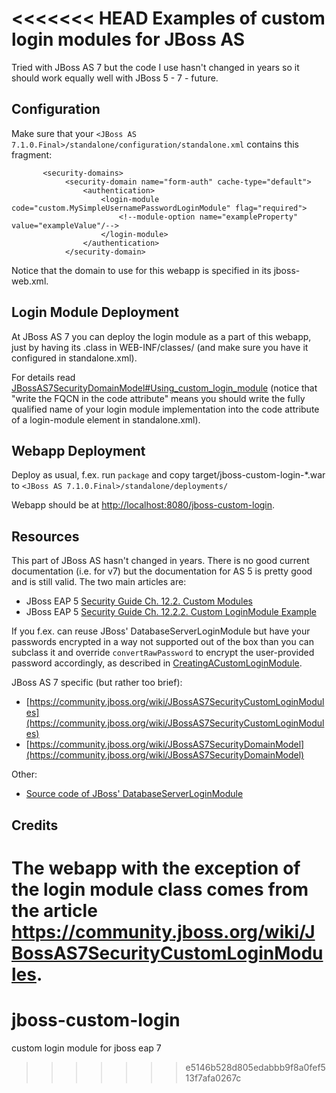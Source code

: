 <<<<<<< HEAD
Examples of custom login modules for JBoss AS
==============================================

Tried with JBoss AS 7 but the code I use hasn't changed in years so
it should work equally well with JBoss 5 - 7 - future.

Configuration
-------------

Make sure that your `<JBoss AS 7.1.0.Final>/standalone/configuration/standalone.xml`
contains this fragment:

           <security-domains>
                <security-domain name="form-auth" cache-type="default">
                    <authentication>
                        <login-module code="custom.MySimpleUsernamePasswordLoginModule" flag="required">
                            <!--module-option name="exampleProperty" value="exampleValue"/-->
                        </login-module>
                    </authentication>
                </security-domain>

Notice that the domain to use for this webapp is specified in its jboss-web.xml.

Login Module Deployment
------------------------

At JBoss AS 7 you can deploy the login module as a part of this webapp, just by having its .class in
WEB-INF/classes/ (and make sure you have it configured in standalone.xml).

For details read [JBossAS7SecurityDomainModel#Using_custom_login_module](https://community.jboss.org/wiki/JBossAS7SecurityDomainModel#Using_custom_login_module)
(notice that "write the FQCN in the code attribute" means you should write the fully qualified name of your
login module implementation into the code attribute of a login-module element in standalone.xml).

Webapp Deployment
-----------------

Deploy as usual, f.ex. run `package` and copy target/jboss-custom-login-*.war
to `<JBoss AS 7.1.0.Final>/standalone/deployments/`

Webapp should be at [http://localhost:8080/jboss-custom-login](http://localhost:8080/jboss-custom-login).

Resources
---------

This part of JBoss AS hasn't changed in years. There is no good current documentation
(i.e. for v7) but the documentation for AS 5 is pretty good and is still valid. The
two main articles are:

* JBoss EAP 5 [Security Guide Ch. 12.2. Custom Modules](http://docs.redhat.com/docs/en-US/JBoss_Enterprise_Application_Platform/5/html/Security_Guide/sect-Custom_Modules.html)
* JBoss EAP 5 [Security Guide Ch. 12.2.2. Custom LoginModule Example](http://docs.redhat.com/docs/en-US/JBoss_Enterprise_Application_Platform/5/html/Security_Guide/sect-Custom_LoginModule_Example.html)

If you f.ex. can reuse JBoss' DatabaseServerLoginModule but have your passwords encrypted in a way
not supported out of the box than you can subclass it and override `convertRawPassword` to encrypt
the user-provided password accordingly, as described in [CreatingACustomLoginModule](https://community.jboss.org/wiki/CreatingACustomLoginModule).

JBoss AS 7 specific (but rather too brief):

* [https://community.jboss.org/wiki/JBossAS7SecurityCustomLoginModules](https://community.jboss.org/wiki/JBossAS7SecurityCustomLoginModules)
* [https://community.jboss.org/wiki/JBossAS7SecurityDomainModel](https://community.jboss.org/wiki/JBossAS7SecurityDomainModel)

Other:

* [Source code of JBoss' DatabaseServerLoginModule](http://www.docjar.com/html/api/org/jboss/security/auth/spi/DatabaseServerLoginModule.java.html)

 Credits
 -------

 The webapp with the exception of the login module class comes from the article
 https://community.jboss.org/wiki/JBossAS7SecurityCustomLoginModules.
=======
# jboss-custom-login
custom login module for jboss eap 7
>>>>>>> e5146b528d805edabbb9f8a0fef513f7afa0267c
